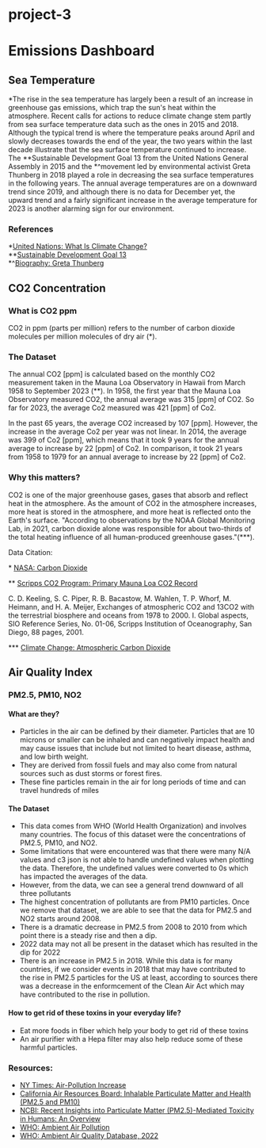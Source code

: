 # project-3

# Emissions Dashboard

## Sea Temperature

*The rise in the sea temperature has largely been a result of an increase in greenhouse gas emissions, which trap the sun's heat within the atmosphere. Recent calls for actions to reduce climate change stem partly from sea surface temperature data such as the ones in 2015 and 2018. Although the typical trend is where the temperature peaks around April and slowly decreases towards the end of the year, the two years within the last decade illustrate that the sea surface temperature continued to increase. The **Sustainable Development Goal 13 from the United Nations General Assembly in 2015 and the *^movement led by environmental activist Greta Thunberg in 2018 played a role in decreasing the sea surface temperatures in the following years. The annual average temperatures are on a downward trend since 2019, and although there is no data for December yet, the upward trend and a fairly significant increase in the average temperature for 2023 is another alarming sign for our environment.

### References

*[United Nations: What Is Climate Change?](https://www.un.org/en/climatechange/what-is-climate-change)  
**[Sustainable Development Goal 13](https://www.un.org/sustainabledevelopment/climate-action/)  
*^[Biography: Greta Thunberg](https://www.britannica.com/biography/Greta-Thunberg)

## CO2 Concentration

### What is CO2 ppm

CO2 in ppm (parts per million) refers to the number of carbon dioxide molecules per million molecules of dry air (*).

### The Dataset
The annual CO2 [ppm] is calculated based on the monthly CO2 measurement taken in the Mauna Loa Observatory in Hawaii from March 1958 to September 2023 (**). In 1958, the first year that the Mauna Loa Observatory measured CO2, the annual average was 315 [ppm] of CO2. So far for 2023, the average Co2 measured was 421 [ppm] of Co2. 

In the past 65 years, the average CO2 increased by 107 [ppm]. However, the increase in the average Co2 per year was not linear. In 2014, the average was 399 of Co2 [ppm], which means that it took 9 years for the annual average to increase by 22 [ppm] of Co2. In comparison, it took 21 years from 1958 to 1979 for an annual average to increase by 22 [ppm] of Co2.

### Why this matters?
CO2 is one of the major greenhouse gases, gases that absorb and reflect heat in the atmosphere. As the amount of CO2 in the atmosphere increases, more heat is stored in the atmosphere, and more heat is reflected onto the Earth's surface. "According to observations by the NOAA Global Monitoring Lab, in 2021, carbon dioxide alone was responsible for about two-thirds of the total heating influence of all human-produced greenhouse gases."(***).

Data Citation: 

\* [NASA: Carbon Dioxide](https://climate.nasa.gov/vital-signs/carbon-dioxide/)

** [Scripps CO2 Program: Primary Mauna Loa CO2 Record ](https://scrippsco2.ucsd.edu/data/atmospheric_co2/primary_mlo_co2_record.html)

C. D. Keeling, S. C. Piper, R. B. Bacastow, M. Wahlen, T. P. Whorf, M. Heimann, and H. A. Meijer, Exchanges of atmospheric CO2 and 13CO2 with the terrestrial biosphere and oceans from 1978 to 2000. I. Global aspects, SIO Reference Series, No. 01-06, Scripps Institution of Oceanography, San Diego, 88 pages, 2001.

*** [Climate Change: Atmospheric Carbon Dioxide](https://www.climate.gov/news-features/understanding-climate/climate-change-atmospheric-carbon-dioxide)

## Air Quality Index

### PM2.5, PM10, NO2
#### What are they?
- Particles in the air can be defined by their diameter. Particles that are 10 microns or smaller can be inhaled and can negatively impact health and may cause issues that include but not limited to heart disease, asthma, and low birth weight.
- They are derived from fossil fuels and may also come from natural sources such as dust storms or forest fires.
- These fine particles remain in the air for long periods of time and can travel hundreds of miles

#### The Dataset
- This data comes from WHO (World Health Organization) and involves many countries. The focus of this dataset were the concentrations of PM2.5, PM10, and NO2.
- Some limitations that were encountered was that there were many N/A values and c3 json is not able to handle undefined values when plotting the data. Therefore, the undefined values were converted to 0s which has impacted the averages of the data.
- However, from the data, we can see a general trend downward of all three pollutants
- The highest concentration of pollutants are from PM10 particles. Once we remove that dataset, we are able to see that the data for PM2.5 and NO2 starts around 2008.
- There is a dramatic decrease in PM2.5 from 2008 to 2010 from which point there is a steady rise and then a dip.
- 2022 data may not all be present in the dataset which has resulted in the dip for 2022
- There is an increase in PM2.5 in 2018. While this data is for many countries, if we consider events in 2018 that may have contributed to the rise in PM2.5 particles for the US at least, according to sources there was a decrease in the enformcement of the Clean Air Act which may have contributed to the rise in pollution. 

#### How to get rid of these toxins in your everyday life?
- Eat more foods in fiber which help your body to get rid of these toxins
- An air purifier with a Hepa filter may also help reduce some of these harmful particles. 

### Resources:
- [NY Times: Air-Pollution Increase](https://www.nytimes.com/interactive/2019/10/24/climate/air-pollution-increase.html)
- [California Air Resources Board: Inhalable Particulate Matter and Health (PM2.5 and PM10)](https://ww2.arb.ca.gov/resources/inhalable-particulate-matter-and-health#:~:text=Particles%20are%20defined%20by%20their,5.) 
- [NCBI: Recent Insights into Particulate Matter (PM2.5)-Mediated Toxicity in Humans: An Overview](https://www.ncbi.nlm.nih.gov/pmc/articles/PMC9223652/#:~:text=Primary%20PM2.5%20particles%20which,cigarette%20smoke%2C%20and%20biomass%20burning.)
- [WHO: Ambient Air Pollution](https://www.who.int/news-room/fact-sheets/detail/ambient-(outdoor)-air-quality-and-health)
- [WHO: Ambient Air Quality Database, 2022](https://www.who.int/publications/i/item/9789240047693)
